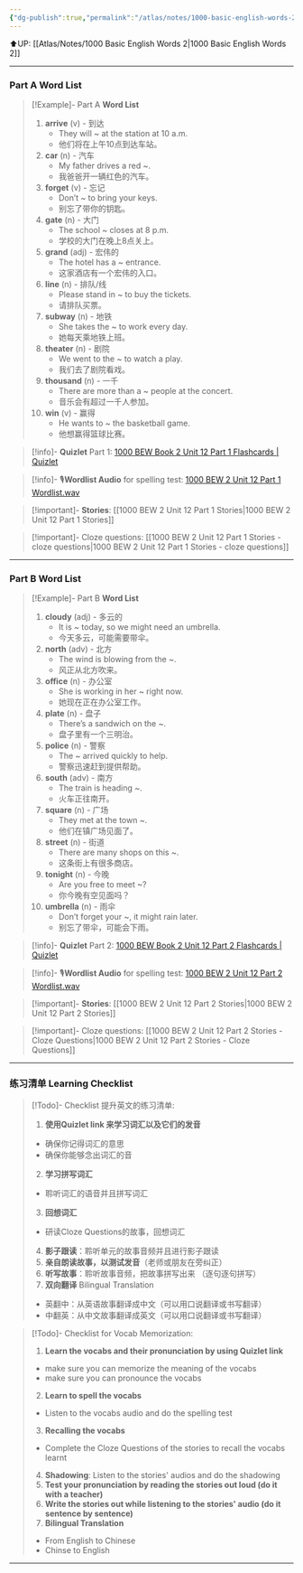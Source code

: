 ```yaml
---
{"dg-publish":true,"permalink":"/atlas/notes/1000-basic-english-words-2-unit-12/"}
---
```


⬆️UP: [[Atlas/Notes/1000 Basic English Words 2\|1000 Basic English Words 2]]

---
### Part A Word List


> [!Example]- Part A **Word List**
> 1. **arrive** (v) - 到达
>     - They will ~ at the station at 10 a.m.
>     - 他们将在上午10点到达车站。
> 2. **car** (n) - 汽车
>     - My father drives a red ~.
>     - 我爸爸开一辆红色的汽车。
> 3. **forget** (v) - 忘记
>     - Don’t ~ to bring your keys.
>     - 别忘了带你的钥匙。
> 4. **gate** (n) - 大门
>     - The school ~ closes at 8 p.m.
>     - 学校的大门在晚上8点关上。
> 5. **grand** (adj) - 宏伟的
>     - The hotel has a ~ entrance.
>     - 这家酒店有一个宏伟的入口。
> 6. **line** (n) - 排队/线
>     - Please stand in ~ to buy the tickets.
>     - 请排队买票。
> 7. **subway** (n) - 地铁
>     - She takes the ~ to work every day.
>     - 她每天乘地铁上班。
> 8. **theater** (n) - 剧院
>     - We went to the ~ to watch a play.
>     - 我们去了剧院看戏。
> 9. **thousand** (n) - 一千
>     - There are more than a ~ people at the concert.
>     - 音乐会有超过一千人参加。
> 10. **win** (v) - 赢得
>     - He wants to ~ the basketball game.
>     - 他想赢得篮球比赛。


> [!info]- **Quizlet** Part 1: [1000 BEW Book 2 Unit 12 Part 1 Flashcards | Quizlet](https://quizlet.com/my/1060403187/1000-bew-book-2-unit-12-part-1-flash-cards/?i=1vbzw5&x=1jqt)

> [!info]- 🎙️**Wordlist Audio** for spelling test: [1000 BEW 2 Unit 12 Part 1 Wordlist.wav]()

> [!important]- **Stories**: [[1000 BEW 2 Unit 12 Part 1 Stories\|1000 BEW 2 Unit 12 Part 1 Stories]]

> [!important]- Cloze questions: [[1000 BEW 2 Unit 12 Part 1 Stories - cloze questions\|1000 BEW 2 Unit 12 Part 1 Stories - cloze questions]]

---
### Part B Word List

> [!Example]- Part B **Word List**
> 1. **cloudy** (adj) - 多云的
>     - It is ~ today, so we might need an umbrella.
>     - 今天多云，可能需要带伞。
> 2. **north** (adv) - 北方
>     - The wind is blowing from the ~.
>     - 风正从北方吹来。
> 3. **office** (n) - 办公室
>     - She is working in her ~ right now.
>     - 她现在正在办公室工作。
> 4. **plate** (n) - 盘子
>     - There’s a sandwich on the ~.
>     - 盘子里有一个三明治。
> 5. **police** (n) - 警察
>     - The ~ arrived quickly to help.
>     - 警察迅速赶到提供帮助。
> 6. **south** (adv) - 南方
>     - The train is heading ~.
>     - 火车正往南开。
> 7. **square** (n) - 广场
>     - They met at the town ~.
>     - 他们在镇广场见面了。
> 8. **street** (n) - 街道
>     - There are many shops on this ~.
>     - 这条街上有很多商店。
> 9. **tonight** (n) - 今晚
>     - Are you free to meet ~?
>     - 你今晚有空见面吗？
> 10. **umbrella** (n) - 雨伞
>     - Don’t forget your ~, it might rain later.
>     - 别忘了带伞，可能会下雨。

> [!info]- **Quizlet** Part 2: [1000 BEW Book 2 Unit 12 Part 2 Flashcards | Quizlet](https://quizlet.com/my/1060403419/1000-bew-book-2-unit-12-part-1-flash-cards/?i=1vbzw5&x=1jqt)

> [!info]- 🎙️**Wordlist Audio** for spelling test: [1000 BEW 2 Unit 12 Part 2 Wordlist.wav]()

> [!important]- **Stories**: [[1000 BEW 2 Unit 12 Part 2 Stories\|1000 BEW 2 Unit 12 Part 2 Stories]]

> [!important]- Cloze questions: [[1000 BEW 2 Unit 12 Part 2 Stories - Cloze Questions\|1000 BEW 2 Unit 12 Part 2 Stories - Cloze Questions]]


---- 
### 练习清单 Learning Checklist

> [!Todo]- Checklist 提升英文的练习清单:
> 1. **使用Quizlet link 来学习词汇以及它们的发音** 
>	- 确保你记得词汇的意思 
>	- 确保你能够念出词汇的音 
> 2. **学习拼写词汇** 
>	- 聆听词汇的语音并且拼写词汇 
> 3. **回想词汇**
>	- 研读Cloze Questions的故事，回想词汇 
> 4. **影子跟读**：聆听单元的故事音频并且进行影子跟读 
> 5. **亲自朗读故事，以测试发音**（老师或朋友在旁纠正）
> 6. **听写故事**：聆听故事音频，把故事拼写出来 （逐句逐句拼写）
> 7. **双向翻译** Bilingual Translation 
>	- 英翻中：从英语故事翻译成中文（可以用口说翻译或书写翻译）
>	- 中翻英：从中文故事翻译成英文（可以用口说翻译或书写翻译）

> [!Todo]- Checklist for Vocab Memorization:
> 
> 1. **Learn the vocabs and their pronunciation by using Quizlet link**
>	- make sure you can memorize the meaning of the vocabs
>	- make sure you can pronounce the vocabs
> 2. **Learn to spell the vocabs**
>	- Listen to the vocabs audio and do the spelling test
> 3. **Recalling the vocabs**
>	- Complete the Cloze Questions of the stories to recall the vocabs learnt
> 4. **Shadowing**: Listen to the stories' audios and do the shadowing
> 5. **Test your pronunciation by reading the stories out loud (do it with a teacher)**
> 6. **Write the stories out while listening to the stories' audio (do it sentence by sentence)**
> 7. **Bilingual Translation** 
> 	- From English to Chinese
> 	- Chinse to English


---
